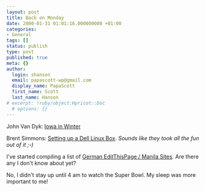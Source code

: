 ```yaml
---
layout: post
title: Back on Monday
date: 2000-01-31 01:01:16.000000000 +01:00
categories:
- General
tags: []
status: publish
type: post
published: true
meta: {}
author:
  login: shanson
  email: papascott-wp@gmail.com
  display_name: PapaScott
  first_name: Scott
  last_name: Hanson
# excerpt: !ruby/object:Hpricot::Doc
  # options: {}
---
```

<p>John Van Dyk: <a href="http://vfih.editthispage.com/2000/01/30">Iowa in Winter</a></p>
<p>Brent Simmons: <a href="http://inessential.com/linux/dellSetup">Setting up a Dell Linux Box</a>. <i>Sounds like they took all the fun out of it ;-)</i></p>
<p>I've started compiling a list of <a href="http://shanson.editthispage.com/stories/storyReader$125">German EditThisPage / Manila Sites</a>. Are there any I don't know about yet?</p>
<p>No, I didn't stay up until 4 am to watch the Super Bowl. My sleep was more important to me!</p>
